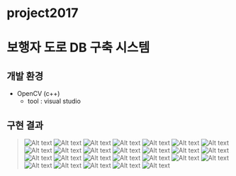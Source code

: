 # project2017

보행자 도로 DB 구축 시스템
=============


개발 환경
-------------
  * OpenCV (c++)
    * tool : visual studio  


구현 결과
--------------
> ![Alt text](/슬라이드1.JPG)
![Alt text](/슬라이드3.JPG)
![Alt text](/슬라이드4.JPG)
![Alt text](/슬라이드5.JPG)
![Alt text](/슬라이드6.JPG)
![Alt text](/슬라이드7.JPG)
![Alt text](/슬라이드8.JPG)
![Alt text](/슬라이드9.JPG)
![Alt text](/슬라이드10.JPG)
![Alt text](/슬라이드11.JPG)
![Alt text](/슬라이드12.JPG)
![Alt text](/슬라이드13.JPG)
![Alt text](/슬라이드14.JPG)
![Alt text](/슬라이드15.JPG)
![Alt text](/슬라이드16.JPG)
![Alt text](/슬라이드17.JPG)
![Alt text](/슬라이드18.JPG)
![Alt text](/슬라이드19.JPG)
![Alt text](/슬라이드20.JPG)
![Alt text](/슬라이드21.JPG)
![Alt text](/슬라이드22.JPG)
![Alt text](/슬라이드23.JPG)
![Alt text](/슬라이드24.JPG)
![Alt text](/슬라이드25.JPG)
![Alt text](/슬라이드26.JPG)
![Alt text](/슬라이드27.JPG)
